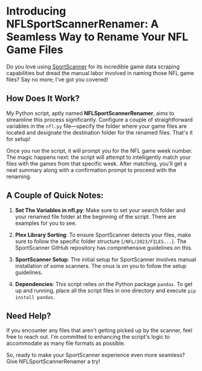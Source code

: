 # Introducing NFLSportScannerRenamer: A Seamless Way to Rename Your NFL Game Files

Do you love using [SportScanner](https://github.com/mmmmmtasty/SportScanner/tree/master) for its incredible game data scraping capabilities but dread the manual labor involved in naming those NFL game files? Say no more; I've got you covered!

## How Does It Work?

My Python script, aptly named **NFLSportScannerRenamer**, aims to streamline this process significantly. Configure a couple of straightforward variables in the `nfl.py` file—specify the folder where your game files are located and designate the destination folder for the renamed files. That's it for setup!

Once you run the script, it will prompt you for the NFL game week number. The magic happens next: the script will attempt to intelligently match your files with the games from that specific week. After matching, you'll get a neat summary along with a confirmation prompt to proceed with the renaming.

## A Couple of Quick Notes:

1. **Set The Variables in nfl.py**: Make sure to set your search folder and your renamed file folder at the beginning of the script. There are examples for you to see. 

2. **Plex Library Sorting**: To ensure SportScanner detects your files, make sure to follow the specific folder structure (`/NFL/2023/FILES...`). The SportScanner GitHub repository has comprehensive guidelines on this.
   
3. **SportScanner Setup**: The initial setup for SportScanner involves manual installation of some scanners. The onus is on you to follow the setup guidelines.

4. **Dependencies**: This script relies on the Python package `pandas`. To get up and running, place all the script files in one directory and execute `pip install pandas`.

## Need Help?

If you encounter any files that aren't getting picked up by the scanner, feel free to reach out. I'm committed to enhancing the script's logic to accommodate as many file formats as possible.

So, ready to make your SportScanner experience even more seamless? Give NFLSportScannerRenamer a try!
